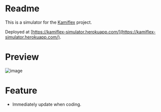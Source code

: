 # Readme
This is a simulator for the [Kamiflex](https://github.com/etrex/kamiflex) project.

Deployed at [https://kamiflex-simulator.herokuapp.com/](https://kamiflex-simulator.herokuapp.com/).

# Preview
![image](https://user-images.githubusercontent.com/563929/119440456-ee6ead80-bd56-11eb-9c8f-253f4821a736.png)

# Feature

- Immediately update when coding.
